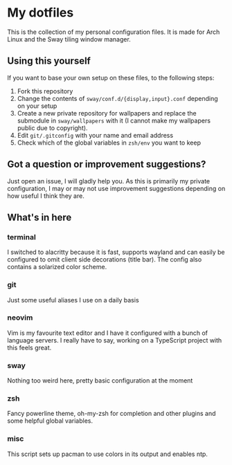 # My dotfiles

This is the collection of my personal configuration files. It is made for Arch Linux and the Sway tiling window manager.

## Using this yourself

If you want to base your own setup on these files, to the following steps:

1. Fork this repository
2. Change the contents of `sway/conf.d/{display,input}.conf` depending on your setup
3. Create a new private repository for wallpapers and replace the submodule in `sway/wallpapers` with it (I cannot make my wallpapers public due to copyright).
4. Edit `git/.gitconfig` with your name and email address
5. Check which of the global variables in `zsh/env` you want to keep

## Got a question or improvement suggestions?

Just open an issue, I will gladly help you. As this is primarily my private configuration, I may or may not use improvement suggestions depending on how useful I think they are.

## What's in here

### terminal

I switched to alacritty because it is fast, supports wayland and can easily be configured to omit client side decorations (title bar). The config also contains a solarized color scheme.

### git

Just some useful aliases I use on a daily basis

### neovim

Vim is my favourite text editor and I have it configured with a bunch of language servers. I really have to say, working on a TypeScript project with this feels great.

### sway

Nothing too weird here, pretty basic configuration at the moment

### zsh

Fancy powerline theme, oh-my-zsh for completion and other plugins and some helpful global variables.

### misc

This script sets up pacman to use colors in its output and enables ntp.
